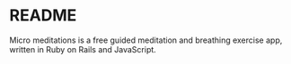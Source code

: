 # README

Micro meditations is a free guided meditation and breathing exercise app, written in Ruby on Rails and JavaScript.
